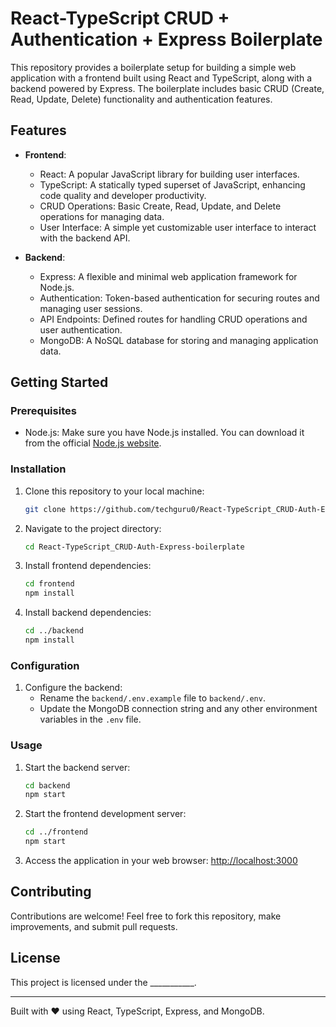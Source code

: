 # React-TypeScript CRUD + Authentication + Express Boilerplate

This repository provides a boilerplate setup for building a simple web application with a frontend built using React and TypeScript, along with a backend powered by Express. The boilerplate includes basic CRUD (Create, Read, Update, Delete) functionality and authentication features.

## Features

- **Frontend**:
  - React: A popular JavaScript library for building user interfaces.
  - TypeScript: A statically typed superset of JavaScript, enhancing code quality and developer productivity.
  - CRUD Operations: Basic Create, Read, Update, and Delete operations for managing data.
  - User Interface: A simple yet customizable user interface to interact with the backend API.

- **Backend**:
  - Express: A flexible and minimal web application framework for Node.js.
  - Authentication: Token-based authentication for securing routes and managing user sessions.
  - API Endpoints: Defined routes for handling CRUD operations and user authentication.
  - MongoDB: A NoSQL database for storing and managing application data.

## Getting Started

### Prerequisites

- Node.js: Make sure you have Node.js installed. You can download it from the official [Node.js website](https://nodejs.org/).

### Installation

1. Clone this repository to your local machine:
   ```bash
   git clone https://github.com/techguru0/React-TypeScript_CRUD-Auth-Express-boilerplate.git
   ```

2. Navigate to the project directory:
   ```bash
   cd React-TypeScript_CRUD-Auth-Express-boilerplate
   ```

3. Install frontend dependencies:
   ```bash
   cd frontend
   npm install
   ```

4. Install backend dependencies:
   ```bash
   cd ../backend
   npm install
   ```

### Configuration

1. Configure the backend:
   - Rename the `backend/.env.example` file to `backend/.env`.
   - Update the MongoDB connection string and any other environment variables in the `.env` file.

### Usage

1. Start the backend server:
   ```bash
   cd backend
   npm start
   ```

2. Start the frontend development server:
   ```bash
   cd ../frontend
   npm start
   ```

3. Access the application in your web browser: [http://localhost:3000](http://localhost:3000)

## Contributing

Contributions are welcome! Feel free to fork this repository, make improvements, and submit pull requests.

## License

This project is licensed under the ___________.

---

Built with ❤️ using React, TypeScript, Express, and MongoDB.
